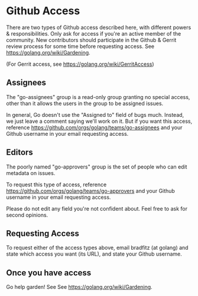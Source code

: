 # Github Access

There are two types of Github access described here, with different powers & responsibilities. Only ask for access if you're an active member of the community. New contributors should participate in the Github & Gerrit review process for some time before requesting access. See https://golang.org/wiki/Gardening.

(For Gerrit access, see https://golang.org/wiki/GerritAccess)

## Assignees

The "go-assignees" group is a read-only group granting no special access, other than it allows the users in the group to be assigned issues.

In general, Go doesn't use the "Assigned to" field of bugs much. Instead, we just leave a comment saying we'll work on it. But if you want this access, reference https://github.com/orgs/golang/teams/go-assignees and your Github username in your email requesting access.

## Editors

The poorly named "go-approvers" group is the set of people who can edit metadata on issues.

To request this type of access, reference https://github.com/orgs/golang/teams/go-approvers and your Github username in your email requesting access.

Please do not edit any field you're not confident about. Feel free to ask for second opinions.

## Requesting Access

To request either of the access types above, email bradfitz (at golang) and state which access you want (its URL), and state your Github username.

## Once you have access

Go help garden! See See https://golang.org/wiki/Gardening.